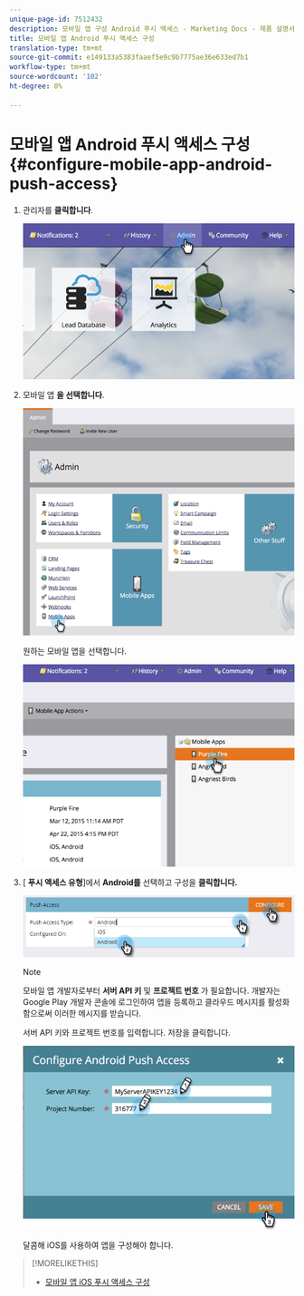 ```yaml
---
unique-page-id: 7512432
description: 모바일 앱 구성 Android 푸시 액세스 - Marketing Docs - 제품 설명서
title: 모바일 앱 Android 푸시 액세스 구성
translation-type: tm+mt
source-git-commit: e149133a5383faaef5e9c9b7775ae36e633ed7b1
workflow-type: tm+mt
source-wordcount: '102'
ht-degree: 0%

---
```



# 모바일 앱 Android 푸시 액세스 구성 {#configure-mobile-app-android-push-access}

1. 관리자를 **클릭합니다**.

   ![](assets/image2015-4-22-16-3a12-3a32.png)

1. 모바일 앱 **을 선택합니다**.

   ![](assets/image2015-4-22-16-3a14-3a29.png)

   원하는 모바일 앱을 선택합니다.

   ![](assets/image2015-4-22-16-3a33-3a19.png)

1. [ **푸시 액세스 유형**]에서 **Android를** 선택하고 구성을 **클릭합니다.**

   ![](assets/image2016-6-15-15-3a16-3a22.png)

   >[!NOTE]
   >
   >모바일 앱 개발자로부터 **서버 API 키** 및 **프로젝트 번호** 가 필요합니다. 개발자는 Google Play 개발자 콘솔에 로그인하여 앱을 등록하고 클라우드 메시지를 활성화함으로써 이러한 메시지를 받습니다.

   서버 API 키와 프로젝트 번호를 입력합니다. 저장을 클릭합니다.

   ![](assets/image2015-4-22-18-3a54-3a54.png)

   달콤해 iOS를 사용하여 앱을 구성해야 합니다.

>[!MORELIKETHIS]
>
>* [모바일 앱 iOS 푸시 액세스 구성](configure-mobile-app-ios-push-access.md)

>




